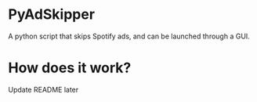 # PyAdSkipper
A python script that skips Spotify ads, and can be launched through a GUI.

# How does it work?
Update README later